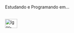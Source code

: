   Estudando e Programando em...
  
  <div style="display: inline_block"><br>
    <img align="center" alt="Igor-php" height="30" width="40" src="https://cdn.jsdelivr.net/gh/devicons/devicon/icons/php/php-original.svg" />
  </div>
</div>
